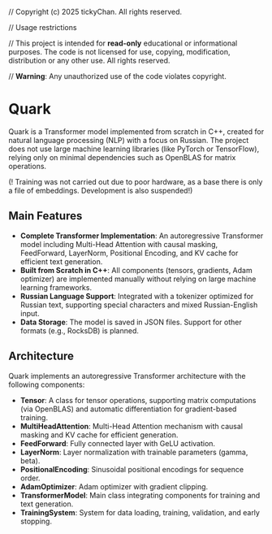 // Copyright (c) 2025 tickyChan. All rights reserved.

// Usage restrictions

// This project is intended for **read-only** educational or informational purposes. The code is not licensed for use, copying, modification, distribution or any other use. All rights reserved.

// **Warning**: Any unauthorized use of the code violates copyright.

# Quark
Quark is a Transformer model implemented from scratch in C++, created for natural language processing (NLP) with a focus on Russian. The project does not use large machine learning libraries (like PyTorch or TensorFlow), relying only on minimal dependencies such as OpenBLAS for matrix operations.

(! Training was not carried out due to poor hardware, as a base there is only a file of embeddings. Development is also suspended!)

## Main Features
- **Complete Transformer Implementation**: An autoregressive Transformer model including Multi-Head Attention with causal masking, FeedForward, LayerNorm, Positional Encoding, and KV cache for efficient text generation.
- **Built from Scratch in C++**: All components (tensors, gradients, Adam optimizer) are implemented manually without relying on large machine learning frameworks.
- **Russian Language Support**: Integrated with a tokenizer optimized for Russian text, supporting special characters and mixed Russian-English input.
- **Data Storage**: The model is saved in JSON files. Support for other formats (e.g., RocksDB) is planned.


## Architecture
Quark implements an autoregressive Transformer architecture with the following components:
- **Tensor**: A class for tensor operations, supporting matrix computations (via OpenBLAS) and automatic differentiation for gradient-based training.
- **MultiHeadAttention**: Multi-Head Attention mechanism with causal masking and KV cache for efficient generation.
- **FeedForward**: Fully connected layer with GeLU activation.
- **LayerNorm**: Layer normalization with trainable parameters (gamma, beta).
- **PositionalEncoding**: Sinusoidal positional encodings for sequence order.
- **AdamOptimizer**: Adam optimizer with gradient clipping.
- **TransformerModel**: Main class integrating components for training and text generation.
- **TrainingSystem**: System for data loading, training, validation, and early stopping.
